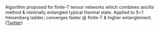 
Algorithm proposed for finite-T tensor networks which combines ancilla method & minimally entangled typical thermal state. Applied to S=1 Heisenberg ladder; converges faster @ finite-T & higher entanglement. ([Twitter](https://twitter.com/JoshuahHeath/status/1186667129426206720))
